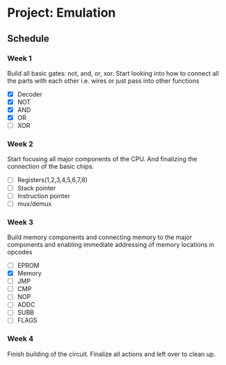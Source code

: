 # Project: Emulation #

## Schedule ##

### Week 1 ###

  Build all basic gates: not, and, or, xor. Start looking into how to connect
  all the parts with each other i.e. wires or just pass into other functions

  - [X] Decoder
  - [X] NOT
  - [X] AND
  - [X] OR
  - [ ] XOR

### Week 2 ###

  Start focusing all major components of the CPU. And finalizing the connection
  of the basic chips.

  - [ ] Registers(1,2,3,4,5,6,7,8)
  - [ ] Stack pointer
  - [ ] Instruction pointer
  - [ ] mux/demux

### Week 3 ###

  Build memory components and connecting memory to the major components and
  enabling immediate addressing of memory locations in opcodes

  - [ ] EPROM
  - [X] Memory
  - [ ] JMP
  - [ ] CMP
  - [ ] NOP
  - [ ] ADDC
  - [ ] SUBB
  - [ ] FLAGS

### Week 4 ###

  Finish building of the circuit. Finalize all actions and left over to clean
  up.
